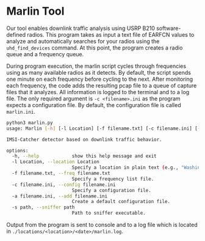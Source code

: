 # Marlin Tool

Our tool enables downlink traffic analysis using USRP B210 software-defined radios. This program takes as input a text file of EARFCN values to analyze and automatically searches for your radios using the `uhd_find_devices` command. At this point, the program creates a radio queue and a frequency queue.

During program execution, the marlin script cycles through frequencies using as many available radios as it detects. By default, the script spends one minute on each frequency before cycling to the next. After monitoring each frequency, the code adds the resulting pcap file to a queue of capture files that it analyzes. All information is logged to the terminal and to a log file. The only required argument is `-c <filename>.ini` as the program expects a configuration file. By default, the configuration file is called `marlin.ini`. 

```bash
python3 marlin.py
usage: Marlin [-h] [-l Location] [-f filename.txt] [-c filename.ini] [-a filename.ini] [-s path]

IMSI-Catcher detector based on downlink traffic behavior.

options:
  -h, --help            show this help message and exit
  -l Location, --location Location
                        Specify a location in plain text (e.g., "Washington, D.C.").
  -f filename.txt, --freq filename.txt
                        Specify a frequency list file.
  -c filename.ini, --config filename.ini
                        Specify a configuration file.
  -a filename.ini, --add filename.ini
                        Create a default configuration file.
  -s path, --sniffer path
                        Path to sniffer executable.
```
Output from the program is sent to console and to a log file which is located in `./locations/<location>/<date>/marlin.log`.